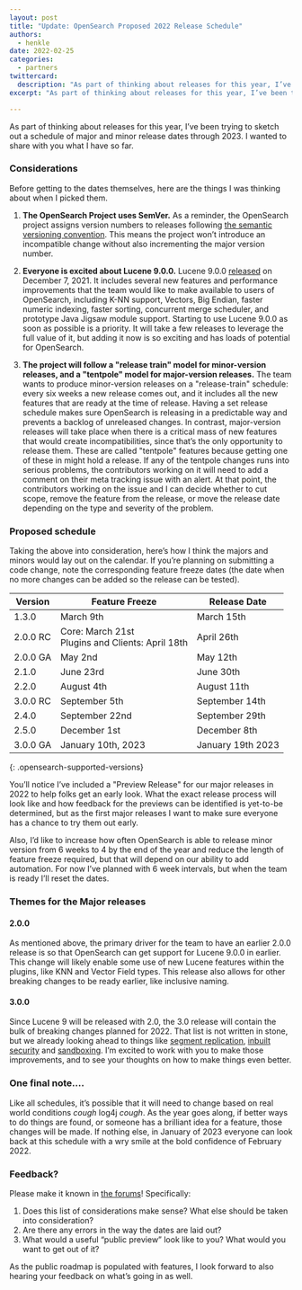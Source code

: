 ```yaml
---
layout: post
title: "Update: OpenSearch Proposed 2022 Release Schedule"
authors:
  - henkle
date: 2022-02-25
categories:
  - partners
twittercard:
  description: "As part of thinking about releases for this year, I’ve been trying to sketch out a schedule of major and minor release dates through 2023. I wanted to share with you what I have so far, and hear your thoughts."
excerpt: "As part of thinking about releases for this year, I’ve been trying to sketch out a schedule of major and minor release dates through 2023. I wanted to share with you what I have so far, and hear your thoughts."

---
```


As part of thinking about releases for this year, I’ve been trying to sketch out a schedule of major and minor release dates through 2023. I wanted to share with you what I have so far.

### Considerations

Before getting to the dates themselves, here are the things I was thinking about when I picked them.

1. **The OpenSearch Project uses SemVer.**
As a reminder, the OpenSearch project assigns version numbers to releases following [the semantic versioning convention](https://opensearch.org/blog/technical-post/2021/08/what-is-semver/).  This means the project won’t introduce an incompatible change without also incrementing the major version number.  

2.  **Everyone is excited about Lucene 9.0.0.**
Lucene 9.0.0 [released](https://lucene.apache.org/core/corenews.html#apache-lucenetm-900-available) on December 7, 2021. It includes several new features and performance improvements that the team would like to make available to users of OpenSearch, including K-NN support, Vectors, Big Endian, faster numeric indexing, faster sorting, concurrent merge scheduler, and prototype Java Jigsaw module support. Starting to use Lucene 9.0.0 as soon as possible is a priority. It will take a few releases to leverage the full value of it, but adding it now is so exciting and has loads of potential for OpenSearch.

3.  **The project will follow a "release train" model for minor-version releases, and a "tentpole" model for major-version releases.**
The team wants to produce minor-version releases on a "release-train" schedule: every six weeks a new release comes out, and it includes all the new features that are ready at the time of release.  Having a set release schedule makes sure OpenSearch is releasing in a predictable way and prevents a backlog of unreleased changes. In contrast, major-version releases will take place when there is a critical mass of new features that would create incompatibilities, since that’s the only opportunity to release them. These are called "tentpole" features because getting one of these in might hold a release. If any of the tentpole changes runs into serious problems, the contributors working on it will need to add a comment on their meta tracking issue with an alert. At that point, the contributors working on the issue and I can decide whether to cut scope, remove the feature from the release, or move the release date depending on the type and severity of the problem.



### Proposed schedule

Taking the above into consideration, here’s how I think the majors and minors would lay out on the calendar.  If you’re planning on submitting a code change, note the corresponding feature freeze dates (the date when no more changes can be added so the release can be tested).

|Version	|Feature Freeze	|Release Date	|
|-------------	|-------------	|-------------	|
|1.3.0	|March 9th	|March 15th	|
|2.0.0 RC	|Core: March 21st <br>Plugins and Clients: April 18th	|April 26th	|
|2.0.0 GA	|May 2nd	|May 12th	|
|2.1.0	|June 23rd	|June 30th	|
|2.2.0	|August 4th	|August 11th	|
|3.0.0 RC	|September 5th	|September 14th	|
|2.4.0	|September 22nd	|September 29th	|
|2.5.0	|December 1st	|December 8th	|
|3.0.0 GA	|January 10th, 2023	|January 19th 2023	|
{: .opensearch-supported-versions}

You’ll notice I’ve included a "Preview Release" for our major releases in 2022 to help folks get an early look. What the exact release process will look like and how feedback for the previews can be identified is yet-to-be determined, but as the first major releases I want to make sure everyone has a chance to try them out early.

Also, I’d like to increase how often OpenSearch is able to release minor version from 6 weeks to 4 by the end of the year and reduce the length of feature freeze required, but that will depend on our ability to add automation. For now I’ve planned with 6 week intervals, but when the team is ready I’ll reset the dates.

### Themes for the Major releases

#### 2.0.0

As mentioned above, the primary driver for the team to have an earlier 2.0.0 release is so that OpenSearch can get support for Lucene 9.0.0 in earlier. This change will likely enable some use of new Lucene features within the plugins, like KNN and Vector Field types. This release also allows for other breaking changes to be ready earlier, like inclusive naming.  

#### 3.0.0

Since Lucene 9 will be released with 2.0, the 3.0 release will contain the bulk of breaking changes planned for 2022. That list is not written in stone, but we already looking ahead to things like [segment replication](https://github.com/opensearch-project/OpenSearch/issues/1694), [inbuilt security](https://github.com/opensearch-project/OpenSearch/issues/1029) and [sandboxing](https://github.com/opensearch-project/OpenSearch/issues/1422).  I’m excited to work with you to make those improvements, and to see your thoughts on how to make things even better.

### One final note....

Like all schedules, it’s possible that it will need to change based on real world conditions *cough* log4j *cough*. As the year goes along, if better ways to do things are found, or someone has a brilliant idea for a feature, those changes will be made.  If nothing else, in January of 2023 everyone can look back at this schedule with a wry smile at the bold confidence of February 2022.

### Feedback?

Please make it known in [the forums](https://discuss.opendistrocommunity.dev/t/2022-release-schedule/8739)!  Specifically:

1. Does this list of considerations make sense?  What else should be taken into consideration?
2. Are there any errors in the way the dates are laid out?
3. What would a useful “public preview” look like to you?  What would you want to get out of it?

As the public roadmap is populated with features, I look forward to also hearing your feedback on what’s going in as well.

